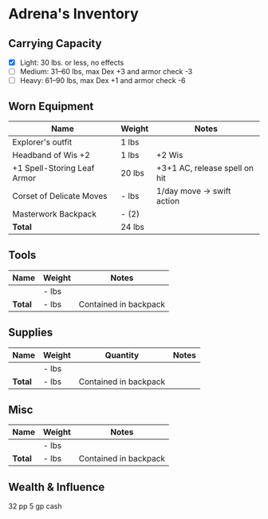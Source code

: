 # Adrena's Inventory
## Carrying Capacity
 - [x] Light: 30 lbs. or less, no effects
 - [ ] Medium: 31–60 lbs, max Dex +3 and armor check -3
 - [ ] Heavy: 61–90 lbs, max Dex +1 and armor check -6
## Worn Equipment
|	Name									|	Weight	|	Notes		|
|--------------------------------|-----------|-----------|
|	Explorer's outfit					|	1 lbs 	|
|	Headband of Wis +2				|	1 lbs		|	+2 Wis
|	+1 Spell-Storing Leaf Armor	|	20 lbs	|	+3+1 AC, release spell on hit
|	Corset of Delicate Moves		|	- lbs		|  1/day move -> swift action
|	Masterwork Backpack				|	- (2)	   |
|	**Total**							|	24 lbs	|

## Tools
|	Name								|	Weight	|	Notes		|
|-----------------------------|-----------|-----------|
|										|	- lbs 	|
|	**Total**						|	- lbs		| Contained in backpack

## Supplies
|	Name								|	Weight	|	Quantity	|	Notes		|
|-----------------------------|-----------|-----------|-----------|
|										|	- lbs		|				|
|	**Total**						|	- lbs		| Contained in backpack

## Misc
|	Name								|	Weight	|	Notes		|
|-----------------------------|-----------|-----------|
|										|	- lbs		|
|	**Total**						|	- lbs		| Contained in backpack

## Wealth & Influence
32 pp 5 gp cash